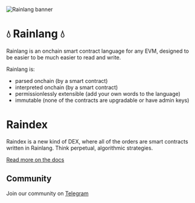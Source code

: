 ![Rainlang banner](https://github.com/rainlanguage/.github/assets/1190022/fb651614-33a7-4d02-9715-5085f27b43a5)

# 💧 Rainlang 💧

Rainlang is an onchain smart contract language for any EVM, designed to be easier to be much easier to read and write.

Rainlang is:
- parsed onchain (by a smart contract)
- interpreted onchain (by a smart contract)
- permissionlessly extensible (add your own words to the language)
- immutable (none of the contracts are upgradable or have admin keys)

# Raindex
Raindex is a new kind of DEX, where all of the orders are smart contracts written in Rainlang. Think perpetual, algorithmic strategies.

[Read more on the docs](https://rainlang.xyz)

## Community

Join our community on [Telegram](https://t.me/+W0aQ36ptN_E2MjZk)
